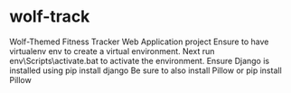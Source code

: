 # wolf-track
Wolf-Themed Fitness Tracker Web Application project 
Ensure to have virtualenv env to create a virtual environment.
Next run env\Scripts\activate.bat to activate the environment.
Ensure Django is installed using pip install django
Be sure to also install Pillow or pip install Pillow